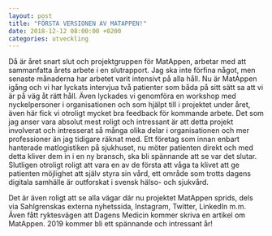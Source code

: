 ```yaml
---
layout: post
title: "FÖRSTA VERSIONEN AV MATAPPEN!"
date: 2018-12-12 08:00:00 +0200
categories: utveckling
---
```

Då är året snart slut och projektgruppen för MatAppen, arbetar med att sammanfatta årets arbete i en slutrapport. Jag ska inte förfina något, men senaste månaderna har arbetet varit intensivt på alla håll. Nu är MatAppen igång och vi har lyckats intervjua två patienter som båda på sitt sätt sa att vi är på väg åt rätt håll. Även lyckades vi genomföra en workshop med nyckelpersoner i organisationen och som hjälpt till i projektet under året, även här fick vi otroligt mycket bra feedback för kommande arbete. Det som jag anser vara absolut mest roligt och intressant är att detta projekt involverat och intresserat så många olika delar i organisationen och mer professioner än jag tidigare räknat med. Ett företag som innan enbart hanterade matlogistiken på sjukhuset, nu möter patienten direkt och med detta kliver dem in i en ny bransch, ska bli spännande att se var det slutar. Slutligen otroligt roligt att vara en av de första att våga ta klivet att ge patienten möjlighet att själv styra sin vård, ett område som trotts dagens digitala samhälle är outforskat i svensk hälso- och sjukvård.

Det är även roligt att se alla vägar där nu projektet MatAppen sprids, dels via Sahlgrenskas externa nyhetssida, Instagram, Twitter, LinkedIn m.m. Även fått ryktesvägen att Dagens Medicin kommer skriva en artikel om MatAppen. 2019 kommer bli ett spännande och intressant år!